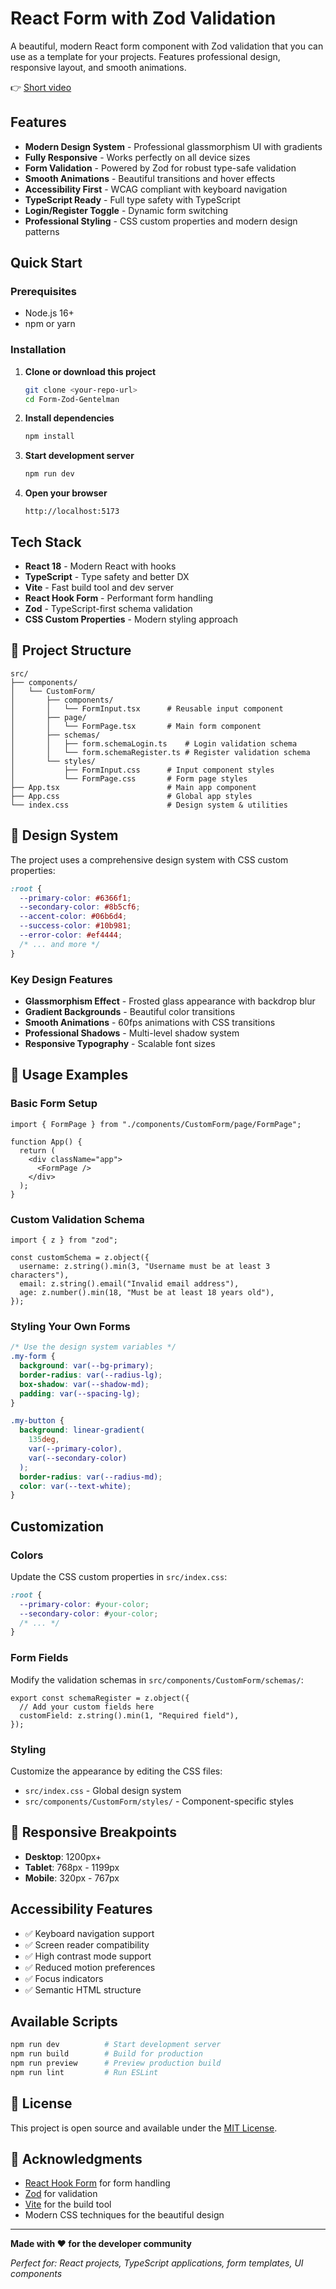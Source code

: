# React Form with Zod Validation

A beautiful, modern React form component with Zod validation that you can use as a template for your projects. Features professional design, responsive layout, and smooth animations.

👉 [Short video](https://www.youtube.com/watch?v=_Om5djzEZ3A)

## Features

- **Modern Design System** - Professional glassmorphism UI with gradients
- **Fully Responsive** - Works perfectly on all device sizes
- **Form Validation** - Powered by Zod for robust type-safe validation
- **Smooth Animations** - Beautiful transitions and hover effects
- **Accessibility First** - WCAG compliant with keyboard navigation
- **TypeScript Ready** - Full type safety with TypeScript
- **Login/Register Toggle** - Dynamic form switching
- **Professional Styling** - CSS custom properties and modern design patterns

## Quick Start

### Prerequisites

- Node.js 16+
- npm or yarn

### Installation

1. **Clone or download this project**

   ```bash
   git clone <your-repo-url>
   cd Form-Zod-Gentelman
   ```

2. **Install dependencies**

   ```bash
   npm install
   ```

3. **Start development server**

   ```bash
   npm run dev
   ```

4. **Open your browser**
   ```
   http://localhost:5173
   ```

## Tech Stack

- **React 18** - Modern React with hooks
- **TypeScript** - Type safety and better DX
- **Vite** - Fast build tool and dev server
- **React Hook Form** - Performant form handling
- **Zod** - TypeScript-first schema validation
- **CSS Custom Properties** - Modern styling approach

## 📁 Project Structure

```
src/
├── components/
│   └── CustomForm/
│       ├── components/
│       │   └── FormInput.tsx      # Reusable input component
│       ├── page/
│       │   └── FormPage.tsx       # Main form component
│       ├── schemas/
│       │   ├── form.schemaLogin.ts    # Login validation schema
│       │   └── form.schemaRegister.ts # Register validation schema
│       └── styles/
│           ├── FormInput.css      # Input component styles
│           └── FormPage.css       # Form page styles
├── App.tsx                        # Main app component
├── App.css                        # Global app styles
└── index.css                      # Design system & utilities
```

## 🎨 Design System

The project uses a comprehensive design system with CSS custom properties:

```css
:root {
  --primary-color: #6366f1;
  --secondary-color: #8b5cf6;
  --accent-color: #06b6d4;
  --success-color: #10b981;
  --error-color: #ef4444;
  /* ... and more */
}
```

### Key Design Features

- **Glassmorphism Effect** - Frosted glass appearance with backdrop blur
- **Gradient Backgrounds** - Beautiful color transitions
- **Smooth Animations** - 60fps animations with CSS transitions
- **Professional Shadows** - Multi-level shadow system
- **Responsive Typography** - Scalable font sizes

## 📝 Usage Examples

### Basic Form Setup

```tsx
import { FormPage } from "./components/CustomForm/page/FormPage";

function App() {
  return (
    <div className="app">
      <FormPage />
    </div>
  );
}
```

### Custom Validation Schema

```tsx
import { z } from "zod";

const customSchema = z.object({
  username: z.string().min(3, "Username must be at least 3 characters"),
  email: z.string().email("Invalid email address"),
  age: z.number().min(18, "Must be at least 18 years old"),
});
```

### Styling Your Own Forms

```css
/* Use the design system variables */
.my-form {
  background: var(--bg-primary);
  border-radius: var(--radius-lg);
  box-shadow: var(--shadow-md);
  padding: var(--spacing-lg);
}

.my-button {
  background: linear-gradient(
    135deg,
    var(--primary-color),
    var(--secondary-color)
  );
  border-radius: var(--radius-md);
  color: var(--text-white);
}
```

## Customization

### Colors

Update the CSS custom properties in `src/index.css`:

```css
:root {
  --primary-color: #your-color;
  --secondary-color: #your-color;
  /* ... */
}
```

### Form Fields

Modify the validation schemas in `src/components/CustomForm/schemas/`:

```tsx
export const schemaRegister = z.object({
  // Add your custom fields here
  customField: z.string().min(1, "Required field"),
});
```

### Styling

Customize the appearance by editing the CSS files:

- `src/index.css` - Global design system
- `src/components/CustomForm/styles/` - Component-specific styles

## 📱 Responsive Breakpoints

- **Desktop**: 1200px+
- **Tablet**: 768px - 1199px
- **Mobile**: 320px - 767px

## Accessibility Features

- ✅ Keyboard navigation support
- ✅ Screen reader compatibility
- ✅ High contrast mode support
- ✅ Reduced motion preferences
- ✅ Focus indicators
- ✅ Semantic HTML structure

## Available Scripts

```bash
npm run dev          # Start development server
npm run build        # Build for production
npm run preview      # Preview production build
npm run lint         # Run ESLint
```

## 📄 License

This project is open source and available under the [MIT License](LICENSE).

## 🙏 Acknowledgments

- [React Hook Form](https://react-hook-form.com/) for form handling
- [Zod](https://zod.dev/) for validation
- [Vite](https://vitejs.dev/) for the build tool
- Modern CSS techniques for the beautiful design

---

**Made with ❤️ for the developer community**

_Perfect for: React projects, TypeScript applications, form templates, UI components_
